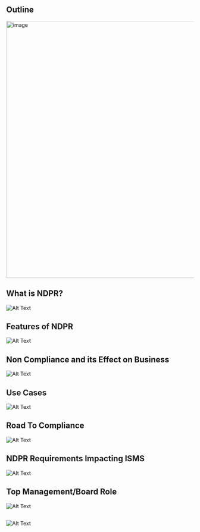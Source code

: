 
## Outline
<img width="691" alt="image" src="https://user-images.githubusercontent.com/15043997/189502718-bfdee095-6fa2-4d8a-881f-ffbdccb1e744.png">

## What is NDPR? 
 ![Alt Text](https://user-images.githubusercontent.com/15043997/189502748-ce2d6907-4f1f-4cd8-a696-3593fbf69ea5.png)
## Features of NDPR
 ![Alt Text](https://user-images.githubusercontent.com/15043997/189502773-0d5e2cac-b694-4a2c-8730-bf700738a983.png)
## Non Compliance and its Effect on Business
 ![Alt Text](https://user-images.githubusercontent.com/15043997/189502834-cf8907e5-828a-4e10-aa69-e44db99fa78e.png)
## Use Cases
 ![Alt Text](https://user-images.githubusercontent.com/15043997/189502936-35adf33a-8f2c-4d75-967a-978895658f51.png)
## Road To Compliance
 ![Alt Text](https://user-images.githubusercontent.com/15043997/189503191-f0089e7d-beba-49cb-8a65-af834ce453d2.png)
## NDPR Requirements Impacting ISMS
 ![Alt Text](https://user-images.githubusercontent.com/15043997/189503436-d44ba698-8413-42bd-8f98-f2019722e980.png)
## Top Management/Board Role 
 ![Alt Text](https://user-images.githubusercontent.com/15043997/189503499-1316f946-4a85-40ab-9914-a2067b7e1825.png)
##
 ![Alt Text](https://user-images.githubusercontent.com/15043997/189503547-8dfb040b-3ff3-4d41-ba77-afea25e78a42.png)





